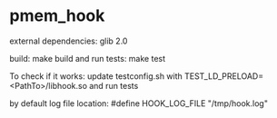 # pmem_hook

external dependencies: glib 2.0

build:
make
build and run tests:
make test

To check if it works:
update testconfig.sh with TEST_LD_PRELOAD=\<PathTo\>/libhook.so and run tests

by default log file location: \#define HOOK_LOG_FILE "/tmp/hook.log"

